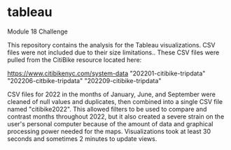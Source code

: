 # tableau
Module 18 Challenge

This repository contains the analysis for the Tableau visualizations. CSV files were not included due to their size limitations..
These CSV files were pulled from the CitiBike resource located here:

https://www.citibikenyc.com/system-data
"202201-citibike-tripdata"
"202206-citbike-tripdata"
"202209-citibike-tripdata"

CSV files for 2022 in the months of January, June, and September were cleaned of null values and duplicates, then combined into a single CSV file named "citibike2022". This allowed filters to be used to compare and contrast months throughout 2022, but it also created a severe strain on the user's personal computer because of the amount of data and graphical processing power needed for the maps. Visualizations took at least 30 seconds and sometimes 2 minutes to update views.

